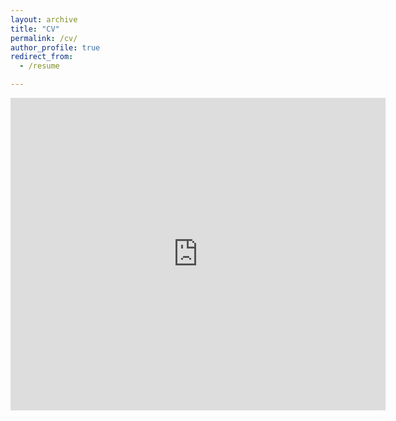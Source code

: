 ```yaml
---
layout: archive
title: "CV"
permalink: /cv/
author_profile: true
redirect_from:
  - /resume

---
```


<embed src="https://marcosenaldi.github.io/files/Senaldi_CV_July2023.pdf" type="application/pdf" width="600px" height="500px" />



